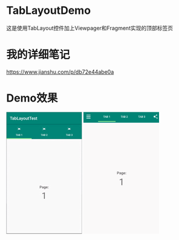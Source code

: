 # TabLayoutDemo
这是使用TabLayout控件加上Viewpager和Fragment实现的顶部标签页

# 我的详细笔记
https://www.jianshu.com/p/db72e44abe0a

# Demo效果
![demo1](https://github.com/WangXianSong/TabLayoutDemo/blob/master/demo1.jpg?raw=true)
![demo2](https://github.com/WangXianSong/TabLayoutDemo/blob/master/Demo2.gif?raw=true)
